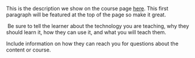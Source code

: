 This is the description we show on the course page [here](https://lab.github.com/SmallNovice/confirmation-in-data-validation). This first paragraph will be featured at the top of the page so make it great.
​

​
Be sure to tell the learner about the technology you are teaching, why they should learn it, how they can use it, and what you will teach them.
​


Include information on how they can reach you for questions about the content or course. 